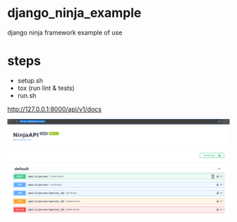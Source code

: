 # django_ninja_example

django ninja framework example of use

# steps

- setup.sh
- tox (run lint & tests)
- run.sh

http://127.0.0.1:8000/api/v1/docs

![alt text](./img/docs.png)
